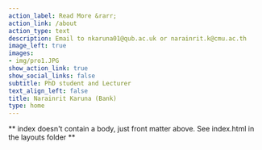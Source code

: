 ```yaml
---
action_label: Read More &rarr;
action_link: /about
action_type: text
description: Email to nkaruna01@qub.ac.uk or narainrit.k@cmu.ac.th
image_left: true
images:
- img/pro1.JPG
show_action_link: true
show_social_links: false
subtitle: PhD student and Lecturer
text_align_left: false
title: Narainrit Karuna (Bank)
type: home
---
```


** index doesn't contain a body, just front matter above.
See index.html in the layouts folder **
